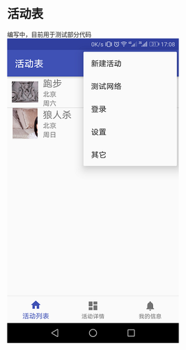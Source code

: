 活动表
=======
编写中，目前用于测试部分代码<br>
![](https://github.com/Rita4/ActivityTable2/blob/master/screenshot/Screenshot1.png)  